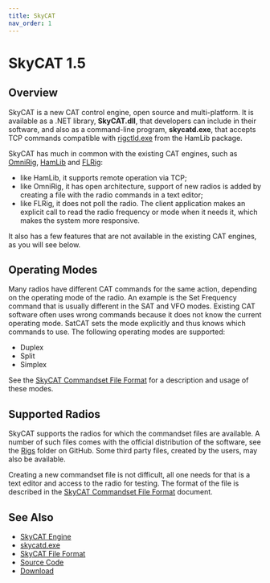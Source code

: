 ```yaml
---
title: SkyCAT
nav_order: 1
---
```


# SkyCAT 1.5

## Overview

SkyCAT is a new CAT control engine, open source and multi-platform. It is available as a .NET library, **SkyCAT.dll**, that developers can include in their software, and also as a command-line program, **skycatd.exe**, that accepts TCP commands compatible with
[rigctld.exe](https://hamlib.sourceforge.net/html/rigctld.1.html) from the HamLib package.

SkyCAT has much in common with the existing CAT  engines, such as
[OmniRig](https://dxatlas.com/OmniRig/), [HamLib](https://hamlib.github.io/) and [FLRig](https://github.com/w1hkj/flrig):

- like HamLib, it supports remote operation via TCP;
- like OmniRig, it has open architecture, support of new radios is added by creating a file with the radio commands in a text editor;
- like FLRig, it does not poll the radio. The client application makes an explicit call to read the radio frequency or mode when it needs it, which makes the system more responsive.

It also has a few features that are not available in the existing CAT engines, as you will see below.

## Operating Modes

Many radios have different CAT commands for the same action, depending on the operating mode of the radio. An example is the Set Frequency command that is usually different in the SAT and VFO modes. Existing CAT software often uses wrong commands because it does not know the current operating mode. SatCAT sets the mode explicitly and thus knows which commands to use. The following operating modes are supported:

- Duplex
- Split
- Simplex

See the [SkyCAT Commandset File Format](commandset-format.md) for a description and usage of these modes.

## Supported Radios

SkyCAT supports the radios for which the commandset files are available. A number of such files comes with the official distribution of the software, see the [Rigs](https://github.com/VE3NEA/SkyCAT/tree/master/Rigs) folder on GitHub.
Some third party files, created by the users, may also be available.

Creating a new commandset file is not difficult, all one needs for that is a text editor and access to the radio for testing. The format of the file is described in the
 [SkyCAT Commandset File Format](commandset-format.md) document.



## See Also

- [SkyCAT Engine](library.md)
- [skycatd.exe](skycatd.md)
- [SkyCAT File Format](commandset-format.md)
- [Source Code](source.md)
- [Download](download.md)
